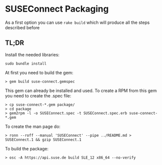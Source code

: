 # SUSEConnect Packaging

As a first option you can use `rake build` which will produce all the steps described before

## TL;DR

Install the needed libraries:

`sudo bundle install`

At first you need to build the gem:

`> gem build suse-connect.gemspec`

This gem can already be installed and used. To create a RPM from this gem you need to create the .spec file:

```
> cp suse-connect-*.gem package/
> cd package
> gem2rpm -l -o SUSEConnect.spec -t SUSEConnect.spec.erb suse-connect-*.gem
```

To create the man page do:

`> ronn --roff --manual 'SUSEConnect' --pipe ../README.md > SUSEConnect.1 && gzip SUSEConnect.1`

To build the package:

`> osc -A https://api.suse.de build SLE_12 x86_64 --no-verify`




